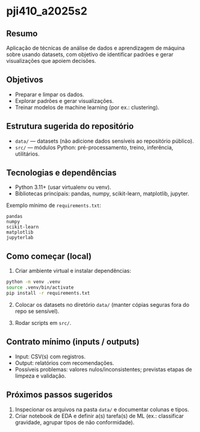 # pji410_a2025s2


## Resumo
Aplicação de técnicas de análise de dados e aprendizagem de máquina sobre usando datasets, com objetivo de identificar padrões e gerar visualizações que apoiem decisões.


## Objetivos

- Preparar e limpar os dados.
- Explorar padrões e gerar visualizações.
- Treinar modelos de machine learning (por ex.:  clustering).

## Estrutura sugerida do repositório

- `data/` — datasets (não adicione dados sensíveis ao repositório público).
- `src/` — módulos Python: pré-processamento, treino, inferência, utilitários.


## Tecnologias e dependências

- Python 3.11+ (usar virtualenv ou venv).
- Bibliotecas principais: pandas, numpy, scikit-learn, matplotlib, jupyter.

Exemplo mínimo de `requirements.txt`:

```text
pandas
numpy
scikit-learn
matplotlib
jupyterlab
```

## Como começar (local)

1. Criar ambiente virtual e instalar dependências:

```bash
python -m venv .venv
source .venv/bin/activate
pip install -r requirements.txt
```

2. Colocar os datasets no diretório `data/` (manter cópias seguras fora do repo se sensível).

3. Rodar scripts em `src/`.

## Contrato mínimo (inputs / outputs)

- Input: CSV(s) com registros.
- Output: relatórios com recomendações.
- Possíveis problemas: valores nulos/inconsistentes; previstas etapas de limpeza e validação.

## Próximos passos sugeridos

1. Inspecionar os arquivos na pasta `data/` e documentar colunas e tipos.
2. Criar notebook de EDA e definir a(s) tarefa(s) de ML (ex.: classificar gravidade, agrupar tipos de não conformidade).
